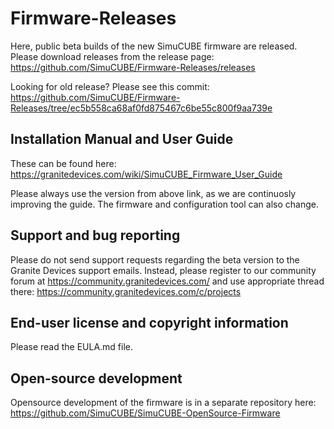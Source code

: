 # Firmware-Releases
Here, public beta builds of the new SimuCUBE firmware are released. Please download releases from the release page:
https://github.com/SimuCUBE/Firmware-Releases/releases

Looking for old release? Please see this commit:
https://github.com/SimuCUBE/Firmware-Releases/tree/ec5b558ca68af0fd875467c6be55c800f9aa739e

## Installation Manual and User Guide
 These can be found here: https://granitedevices.com/wiki/SimuCUBE_Firmware_User_Guide

Please always use the version from above link, as we are continuosly improving the guide. The firmware and configuration tool can also change.

## Support and bug reporting
Please do not send support requests regarding the beta version to the Granite Devices support emails. Instead, please register to our community forum at https://community.granitedevices.com/ and use appropriate thread there:
https://community.granitedevices.com/c/projects

## End-user license and copyright information
Please read the EULA.md file.


## Open-source development
Opensource development of the firmware is in a separate repository here: https://github.com/SimuCUBE/SimuCUBE-OpenSource-Firmware

